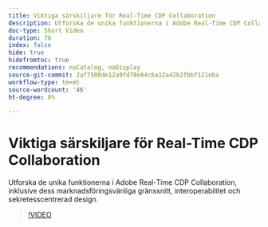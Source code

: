 ```yaml
---
title: Viktiga särskiljare för Real-Time CDP Collaboration
description: Utforska de unika funktionerna i Adobe Real-Time CDP Collaboration, inklusive dess marknadsföringsvänliga gränssnitt, interoperabilitet och sekretesscentrerad design.
doc-type: Short Video
duration: 76
index: false
hide: true
hidefromtoc: true
recommendations: noCatalog, noDisplay
source-git-commit: 2af7500de12a9fd78e64c6a12a42b2fbbf121eba
workflow-type: tm+mt
source-wordcount: '46'
ht-degree: 0%

---
```



# Viktiga särskiljare för Real-Time CDP Collaboration

Utforska de unika funktionerna i Adobe Real-Time CDP Collaboration, inklusive dess marknadsföringsvänliga gränssnitt, interoperabilitet och sekretesscentrerad design.

<!-- 62_OS511_3442426_75_key-differentiators-of-realtime-cdp-collaboration -->
>[!VIDEO](https://video.tv.adobe.com/v/3458280/?learn=on&enablevpops=true)
